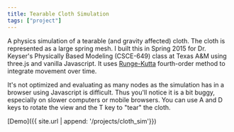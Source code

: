 ```yaml
---
title: Tearable Cloth Simulation
tags: ["project"]
---
```


A physics simulation of a tearable (and gravity affected) cloth. The cloth is represented as a large spring mesh. I built this in Spring 2015 for Dr. Keyser's Physically Based Modeling (CSCE-649) class at Texas A&amp;M using three.js and vanilla Javascript. It uses [Runge-Kutta](http://web.mit.edu/10.001/Web/Course_Notes/Differential_Equations_Notes/node5.html) fourth-order method to integrate movement over time. 

It's not optimized and evaluating as many nodes as the simulation has in a browser using Javascript is difficult. Thus you'll notice it is a bit buggy, especially on slower computers or mobile browsers. You can use A and D keys to rotate the view and the T key to "tear" the cloth.

[Demo]({{ site.url | append: '/projects/cloth_sim'}})
